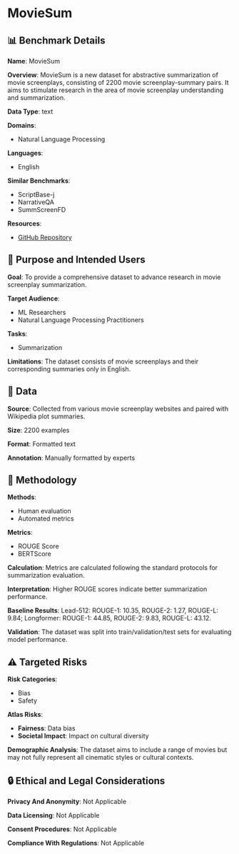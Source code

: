 # MovieSum

## 📊 Benchmark Details

**Name**: MovieSum

**Overview**: MovieSum is a new dataset for abstractive summarization of movie screenplays, consisting of 2200 movie screenplay-summary pairs. It aims to stimulate research in the area of movie screenplay understanding and summarization.

**Data Type**: text

**Domains**:
- Natural Language Processing

**Languages**:
- English

**Similar Benchmarks**:
- ScriptBase-j
- NarrativeQA
- SummScreenFD

**Resources**:
- [GitHub Repository](https://github.com/saxenarohit/MovieSum)

## 🎯 Purpose and Intended Users

**Goal**: To provide a comprehensive dataset to advance research in movie screenplay summarization.

**Target Audience**:
- ML Researchers
- Natural Language Processing Practitioners

**Tasks**:
- Summarization

**Limitations**: The dataset consists of movie screenplays and their corresponding summaries only in English.

## 💾 Data

**Source**: Collected from various movie screenplay websites and paired with Wikipedia plot summaries.

**Size**: 2200 examples

**Format**: Formatted text

**Annotation**: Manually formatted by experts

## 🔬 Methodology

**Methods**:
- Human evaluation
- Automated metrics

**Metrics**:
- ROUGE Score
- BERTScore

**Calculation**: Metrics are calculated following the standard protocols for summarization evaluation.

**Interpretation**: Higher ROUGE scores indicate better summarization performance.

**Baseline Results**: Lead-512: ROUGE-1: 10.35, ROUGE-2: 1.27, ROUGE-L: 9.84; Longformer: ROUGE-1: 44.85, ROUGE-2: 9.83, ROUGE-L: 43.12.

**Validation**: The dataset was split into train/validation/test sets for evaluating model performance.

## ⚠️ Targeted Risks

**Risk Categories**:
- Bias
- Safety

**Atlas Risks**:
- **Fairness**: Data bias
- **Societal Impact**: Impact on cultural diversity

**Demographic Analysis**: The dataset aims to include a range of movies but may not fully represent all cinematic styles or cultural contexts.

## 🔒 Ethical and Legal Considerations

**Privacy And Anonymity**: Not Applicable

**Data Licensing**: Not Applicable

**Consent Procedures**: Not Applicable

**Compliance With Regulations**: Not Applicable
